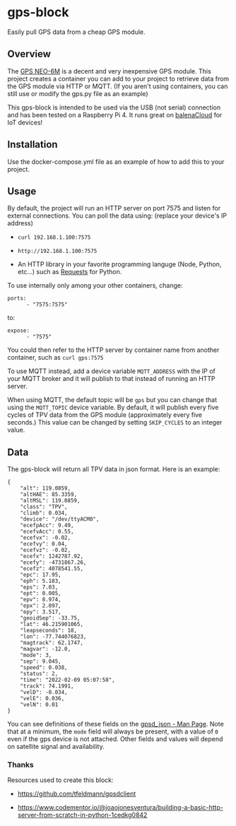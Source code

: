 # gps-block
Easily pull GPS data from a cheap GPS module. 

## Overview

The [GPS NEO-6M](https://www.amazon.com/gp/product/B07P8YMVNT/ref=ppx_yo_dt_b_asin_title_o01_s01?ie=UTF8&psc=1) is a decent and very inexpensive GPS module. This project creates a container you can add to your project to retrieve data from the GPS module via HTTP or MQTT. (If you aren't using containers, you can still use or modify the gps.py file as an example)

This gps-block is intended to be used via the USB (not serial) connection and has been tested on a Raspberry Pi 4. It runs great on [balenaCloud](https://www.balena.io/) for IoT devices!

## Installation

Use the docker-compose.yml file as an example of how to add this to your project.

## Usage

By default, the project will run an HTTP server on port 7575 and listen for external connections. You can poll the data using: (replace your device's IP address)

- `curl 192.168.1.100:7575`

- `http://192.168.1.100:7575`

- An HTTP library in your favorite programming languge (Node, Python, etc...) such as [Requests](https://docs.python-requests.org/en/latest/) for Python.


To use internally only among your other containers, change:

```
ports:
      - "7575:7575"
```

to:

```
expose:
      - "7575"
```

You could then refer to the HTTP server by container name from another container, such as `curl gps:7575`

To use MQTT instead, add a device variable `MQTT_ADDRESS` with the IP of your MQTT broker and it will publish to that instead of running an HTTP server.

When using MQTT, the default topic will be `gps` but you can change that using the `MQTT_TOPIC` device variable. By default, it will publish every five cycles of TPV data from the GPS module (approximately every five seconds.) This value can be changed by setting `SKIP_CYCLES` to an integer value.

## Data

The gps-block will return all TPV data in json format. Here is an example:

```
{
    "alt": 119.0859,
    "altHAE": 85.3359,
    "altMSL": 119.0859,
    "class": "TPV",
    "climb": 0.034,
    "device": "/dev/ttyACM0",
    "ecefpAcc": 9.49,
    "ecefvAcc": 0.55,
    "ecefvx": -0.02,
    "ecefvy": 0.04,
    "ecefvz": -0.02,
    "ecefx": 1242787.92,
    "ecefy": -4731867.26,
    "ecefz": 4078541.55,
    "epc": 17.95,
    "eph": 5.183,
    "eps": 7.03,
    "ept": 0.005,
    "epv": 8.974,
    "epx": 2.097,
    "epy": 3.517,
    "geoidSep": -33.75,
    "lat": 46.215901065,
    "leapseconds": 18,
    "lon": -77.744076823,
    "magtrack": 62.1747,
    "magvar": -12.0,
    "mode": 3,
    "sep": 9.045,
    "speed": 0.038,
    "status": 2,
    "time": "2022-02-09 05:07:58",
    "track": 74.1991,
    "velD": -0.034,
    "velE": 0.036,
    "velN": 0.01
}
```

You can see definitions of these fields on the [gpsd_json - Man Page](https://www.mankier.com/5/gpsd_json). Note that at a minimum, the `mode` field will always be present, with a value of `0` even if the gps device is not attached. Other fields and values will depend on satellite signal and availability.

### Thanks
Resources used to create this block:

- https://github.com/tfeldmann/gpsdclient

- https://www.codementor.io/@joaojonesventura/building-a-basic-http-server-from-scratch-in-python-1cedkg0842

